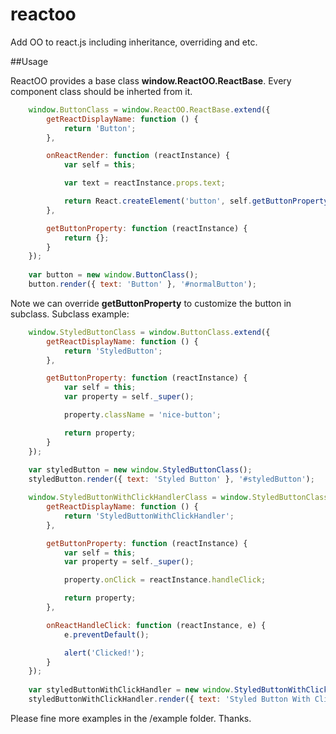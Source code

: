 # reactoo
Add OO to react.js including inheritance, overriding and etc.

##Usage

ReactOO provides a base class **window.ReactOO.ReactBase**. Every component class should be inherted from it.
```javascript
    window.ButtonClass = window.ReactOO.ReactBase.extend({
        getReactDisplayName: function () {
            return 'Button';
        },

        onReactRender: function (reactInstance) {
            var self = this;

            var text = reactInstance.props.text;

            return React.createElement('button', self.getButtonProperty(reactInstance), text);
        },

        getButtonProperty: function (reactInstance) {
            return {};
        }
    });
    
    var button = new window.ButtonClass();
    button.render({ text: 'Button' }, '#normalButton');
```

Note we can override **getButtonProperty** to customize the button in subclass. Subclass example:
```javascript
    window.StyledButtonClass = window.ButtonClass.extend({
        getReactDisplayName: function () {
            return 'StyledButton';
        },

        getButtonProperty: function (reactInstance) {
            var self = this;
            var property = self._super();

            property.className = 'nice-button';

            return property;
        }
    });
    
    var styledButton = new window.StyledButtonClass();
    styledButton.render({ text: 'Styled Button' }, '#styledButton');

    window.StyledButtonWithClickHandlerClass = window.StyledButtonClass.extend({
        getReactDisplayName: function () {
            return 'StyledButtonWithClickHandler';
        },

        getButtonProperty: function (reactInstance) {
            var self = this;
            var property = self._super();

            property.onClick = reactInstance.handleClick;

            return property;
        },

        onReactHandleClick: function (reactInstance, e) {
            e.preventDefault();

            alert('Clicked!');
        }
    });
    
    var styledButtonWithClickHandler = new window.StyledButtonWithClickHandlerClass();
    styledButtonWithClickHandler.render({ text: 'Styled Button With Click Handler' }, '#styledButtonWithClickHandler');
```

Please fine more examples in the /example folder. Thanks.
